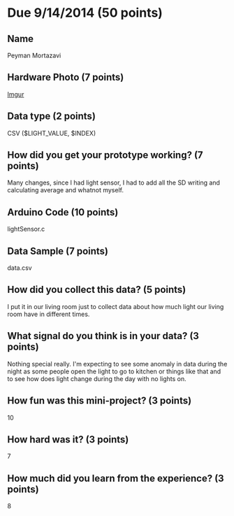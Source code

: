 # Due 9/14/2014  (50 points)

## Name
Peyman Mortazavi

## Hardware Photo (7 points)
[Imgur](http://i.imgur.com/pQlwUCk.png)

## Data type (2 points) 
CSV ($LIGHT_VALUE, $INDEX)

## How did you get your prototype working? (7 points)
Many changes, since I had light sensor, I had to add all the SD writing and calculating average and whatnot myself.

## Arduino Code (10 points)
lightSensor.c

## Data Sample (7 points)
data.csv

## How did you collect this data? (5 points)
I put it in our living room just to collect data about how much light our living room have in different times.

## What signal do you think is in your data? (3 points)
Nothing special really. I'm expecting to see some anomaly in data during the night as some people open the light to go to kitchen or things like that and to see how does light change during the day with no lights on.

## How fun was this mini-project? (3 points)
10

## How hard was it? (3 points)
7

## How much did you learn from the experience? (3 points)
8
